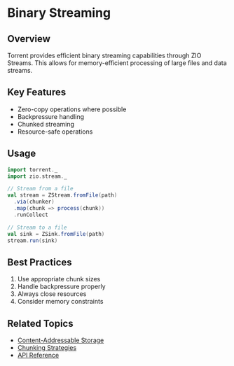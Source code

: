 # Binary Streaming

## Overview

Torrent provides efficient binary streaming capabilities through ZIO Streams. This allows for memory-efficient processing of large files and data streams.

## Key Features

- Zero-copy operations where possible
- Backpressure handling
- Chunked streaming
- Resource-safe operations

## Usage

```scala
import torrent._
import zio.stream._

// Stream from a file
val stream = ZStream.fromFile(path)
  .via(chunker)
  .map(chunk => process(chunk))
  .runCollect

// Stream to a file
val sink = ZSink.fromFile(path)
stream.run(sink)
```

## Best Practices

1. Use appropriate chunk sizes
2. Handle backpressure properly
3. Always close resources
4. Consider memory constraints

## Related Topics

- [Content-Addressable Storage](content-addressable-storage.md)
- [Chunking Strategies](chunking-strategies.md)
- [API Reference](../api-reference/index.md) 